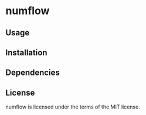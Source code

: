 numflow
==============

Usage
--------------

Installation
--------------

Dependencies
--------------

License
--------------
numflow is licensed under the terms of the MIT license.

